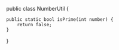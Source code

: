 public class NumberUtil {

    public static bool isPrime(int number) {
        return false;
    }

}